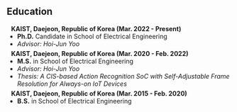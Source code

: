 ## Education

<h4 style="margin:0 10px 0;">KAIST, Daejeon, Republic of Korea (Mar. 2022 - Present)</h4>

<ul style="margin:0 0 5px;">
  <li><autocolor><strong>Ph.D.</strong> Candidate in School of Electrical Engineering</autocolor></li>
  <li><autocolor><em>Advisor: Hoi-Jun Yoo</em></autocolor></li>
</ul>

<h4 style="margin:0 10px 0;">KAIST, Daejeon, Republic of Korea (Mar. 2020 - Feb. 2022)</h4>

<ul style="margin:0 0 5px;">
  <li><autocolor><strong>M.S.</strong> in School of Electrical Engineering</autocolor></li>
  <li><autocolor><em>Advisor: Hoi-Jun Yoo</em></autocolor></li>
  <li><autocolor><em>Thesis: A CIS-based Action Recognition SoC with Self-Adjustable Frame Resolution for Always-on IoT Devices</em></autocolor></li>
</ul>

<h4 style="margin:0 10px 0;">KAIST, Daejeon, Republic of Korea (Mar. 2015 - Feb. 2020)</h4>

<ul style="margin:0 0 5px;">
  <li><autocolor><strong>B.S.</strong> in School of Electrical Engineering</autocolor></li>
</ul>

